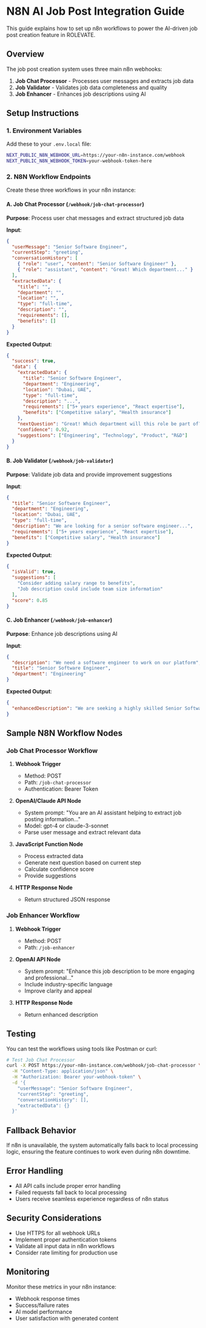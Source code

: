 # N8N AI Job Post Integration Guide

This guide explains how to set up n8n workflows to power the AI-driven job post creation feature in ROLEVATE.

## Overview

The job post creation system uses three main n8n webhooks:

1. **Job Chat Processor** - Processes user messages and extracts job data
2. **Job Validator** - Validates job data completeness and quality
3. **Job Enhancer** - Enhances job descriptions using AI

## Setup Instructions

### 1. Environment Variables

Add these to your `.env.local` file:

```bash
NEXT_PUBLIC_N8N_WEBHOOK_URL=https://your-n8n-instance.com/webhook
NEXT_PUBLIC_N8N_WEBHOOK_TOKEN=your-webhook-token-here
```

### 2. N8N Workflow Endpoints

Create these three workflows in your n8n instance:

#### A. Job Chat Processor (`/webhook/job-chat-processor`)

**Purpose**: Process user chat messages and extract structured job data

**Input**:

```json
{
  "userMessage": "Senior Software Engineer",
  "currentStep": "greeting",
  "conversationHistory": [
    { "role": "user", "content": "Senior Software Engineer" },
    { "role": "assistant", "content": "Great! Which department..." }
  ],
  "extractedData": {
    "title": "",
    "department": "",
    "location": "",
    "type": "full-time",
    "description": "",
    "requirements": [],
    "benefits": []
  }
}
```

**Expected Output**:

```json
{
  "success": true,
  "data": {
    "extractedData": {
      "title": "Senior Software Engineer",
      "department": "Engineering",
      "location": "Dubai, UAE",
      "type": "full-time",
      "description": "...",
      "requirements": ["5+ years experience", "React expertise"],
      "benefits": ["Competitive salary", "Health insurance"]
    },
    "nextQuestion": "Great! Which department will this role be part of?",
    "confidence": 0.92,
    "suggestions": ["Engineering", "Technology", "Product", "R&D"]
  }
}
```

#### B. Job Validator (`/webhook/job-validator`)

**Purpose**: Validate job data and provide improvement suggestions

**Input**:

```json
{
  "title": "Senior Software Engineer",
  "department": "Engineering",
  "location": "Dubai, UAE",
  "type": "full-time",
  "description": "We are looking for a senior software engineer...",
  "requirements": ["5+ years experience", "React expertise"],
  "benefits": ["Competitive salary", "Health insurance"]
}
```

**Expected Output**:

```json
{
  "isValid": true,
  "suggestions": [
    "Consider adding salary range to benefits",
    "Job description could include team size information"
  ],
  "score": 0.85
}
```

#### C. Job Enhancer (`/webhook/job-enhancer`)

**Purpose**: Enhance job descriptions using AI

**Input**:

```json
{
  "description": "We need a software engineer to work on our platform",
  "title": "Senior Software Engineer",
  "department": "Engineering"
}
```

**Expected Output**:

```json
{
  "enhancedDescription": "We are seeking a highly skilled Senior Software Engineer to join our dynamic Engineering team. In this role, you will design, develop, and maintain scalable software solutions..."
}
```

## Sample N8N Workflow Nodes

### Job Chat Processor Workflow

1. **Webhook Trigger**

   - Method: POST
   - Path: `/job-chat-processor`
   - Authentication: Bearer Token

2. **OpenAI/Claude API Node**

   - System prompt: "You are an AI assistant helping to extract job posting information..."
   - Model: gpt-4 or claude-3-sonnet
   - Parse user message and extract relevant data

3. **JavaScript Function Node**

   - Process extracted data
   - Generate next question based on current step
   - Calculate confidence score
   - Provide suggestions

4. **HTTP Response Node**
   - Return structured JSON response

### Job Enhancer Workflow

1. **Webhook Trigger**

   - Method: POST
   - Path: `/job-enhancer`

2. **OpenAI API Node**

   - System prompt: "Enhance this job description to be more engaging and professional..."
   - Include industry-specific language
   - Improve clarity and appeal

3. **HTTP Response Node**
   - Return enhanced description

## Testing

You can test the workflows using tools like Postman or curl:

```bash
# Test Job Chat Processor
curl -X POST https://your-n8n-instance.com/webhook/job-chat-processor \
  -H "Content-Type: application/json" \
  -H "Authorization: Bearer your-webhook-token" \
  -d '{
    "userMessage": "Senior Software Engineer",
    "currentStep": "greeting",
    "conversationHistory": [],
    "extractedData": {}
  }'
```

## Fallback Behavior

If n8n is unavailable, the system automatically falls back to local processing logic, ensuring the feature continues to work even during n8n downtime.

## Error Handling

- All API calls include proper error handling
- Failed requests fall back to local processing
- Users receive seamless experience regardless of n8n status

## Security Considerations

- Use HTTPS for all webhook URLs
- Implement proper authentication tokens
- Validate all input data in n8n workflows
- Consider rate limiting for production use

## Monitoring

Monitor these metrics in your n8n instance:

- Webhook response times
- Success/failure rates
- AI model performance
- User satisfaction with generated content
